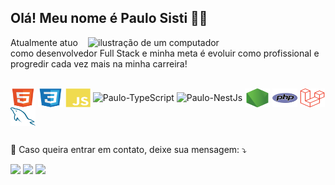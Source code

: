 ## Olá! Meu nome é Paulo Sisti 👋🏻

<img src="https://raw.githubusercontent.com/MicaelliMedeiros/micaellimedeiros/master/image/computer-illustration.png" alt="ilustração de um computador" min-width="350px" max-width="400px" width="380px" align="right">

Atualmente atuo como desenvolvedor Full Stack e minha meta é evoluir como profissional e progredir cada vez mais na minha carreira!

<div style="display: inline_block"><br>
  <img align="center" alt="Paulo-HTML" height="30" width="40" src="https://raw.githubusercontent.com/devicons/devicon/master/icons/html5/html5-original.svg">
  <img align="center" alt="Paulo-CSS" height="30" width="40" src="https://raw.githubusercontent.com/devicons/devicon/master/icons/css3/css3-original.svg">
  <img align="center" alt="Paulo-Js" height="30" width="40" src="https://raw.githubusercontent.com/devicons/devicon/master/icons/javascript/javascript-plain.svg" style="max-width:100%;">
  <img align="center" alt="Paulo-TypeScript" height="30" width="40" src="https://cdn.jsdelivr.net/gh/devicons/devicon/icons/typescript/typescript-original.svg"style="max-width:100%;"> 
  <img align="center" alt="Paulo-NestJs" height="30" width="40" src="https://cdn.jsdelivr.net/gh/devicons/devicon@latest/icons/nestjs/nestjs-original.svg"style="max-width:100%;">
  <img align="center" alt="Paulo-Node" height="30" width="40" src="https://raw.githubusercontent.com/devicons/devicon/master/icons/nodejs/nodejs-original.svg" style="max-width:100%;">
  <img align="center" alt="Paulo-PHP" height="30" width="40" src="https://raw.githubusercontent.com/devicons/devicon/master/icons/php/php-original.svg">
  <img align="center" alt="Paulo-Laravel" height="30" width="40" src="https://raw.githubusercontent.com/devicons/devicon/master/icons/laravel/laravel-original.svg">
  <img align="center" alt="Paulo-MySQL" height="30" width="40" src="https://raw.githubusercontent.com/devicons/devicon/master/icons/mysql/mysql-original.svg">
</div>
  
  ##

 <p align="left">
  💌 Caso queira entrar em contato, deixe sua mensagem: ⤵️
</p>
<div> 
  <a href = "mailto:paulo.sisti2@gmail.com"><img src="https://img.shields.io/badge/Gmail-D14836?style=for-the-badge&logo=gmail&logoColor=white" target="_blank"></a>
  <a href = "https://api.whatsapp.com/send?phone=5551998082598&text=Ol%C3%A1,%20tudo%20bem?%0AEncontrei%20seu%20perfil%20no%20Github%20e%20gostaria%20de%20conversar%20com%20voc%C3%AA"><img src="https://img.shields.io/badge/-WhatsApp-25d366?style=for-the-badge&logo=whatsapp&logoColor=white" target="_blank"></a>
  <a href = "https://www.linkedin.com/in/paulosisti" target="_blank"><img src="https://img.shields.io/badge/LinkedIn-0077B5?style=for-the-badge&logo=linkedin&logoColor=white" target="_blank"></a>  
</div>
